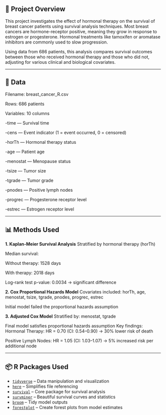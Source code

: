 ## 📘 Project Overview

This project investigates the effect of hormonal therapy on the survival of breast cancer patients using survival analysis techniques. Most breast cancers are hormone-receptor positive, meaning they grow in response to estrogen or progesterone. Hormonal treatments like tamoxifen or aromatase inhibitors are commonly used to slow progression.

Using data from 686 patients, this analysis compares survival outcomes between those who received hormonal therapy and those who did not, adjusting for various clinical and biological covariates.

---
## 📁 Data
Filename: breast_cancer_R.csv

Rows: 686 patients

Variables: 10 columns

-time — Survival time

-cens — Event indicator (1 = event occurred, 0 = censored)

-horTh — Hormonal therapy status

-age — Patient age

-menostat — Menopause status

-tsize — Tumor size

-tgrade — Tumor grade

-pnodes — Positive lymph nodes

-progrec — Progesterone receptor level

-estrec — Estrogen receptor level

---
## 📊 Methods Used
**1. Kaplan-Meier Survival Analysis**
Stratified by hormonal therapy (horTh)

Median survival:

   Without therapy: 1528 days

   With therapy: 2018 days

Log-rank test p-value: 0.0034 → significant difference

**2. Cox Proportional Hazards Model**
Covariates included: horTh, age, menostat, tsize, tgrade, pnodes, progrec, estrec

Initial model failed the proportional hazards assumption

**3. Adjusted Cox Model**
Stratified by: menostat, tgrade

Final model satisfies proportional hazards assumption
Key findings:
Hormonal Therapy: HR = 0.70 (CI: 0.54–0.90)
→ 30% lower risk of death

Positive Lymph Nodes: HR = 1.05 (CI: 1.03–1.07)
→ 5% increased risk per additional node

---
## 📦 R Packages Used

- [`tidyverse`](https://www.tidyverse.org/) – Data manipulation and visualization
- [`here`](https://cran.r-project.org/package=here) – Simplifies file referencing
- [`survival`](https://cran.r-project.org/package=survival) – Core package for survival analysis
- [`survminer`](https://cran.r-project.org/package=survminer) – Beautiful survival curves and statistics
- [`broom`](https://cran.r-project.org/package=broom) – Tidy model outputs
- [`forestplot`](https://cran.r-project.org/package=forestplot) – Create forest plots from model estimates



